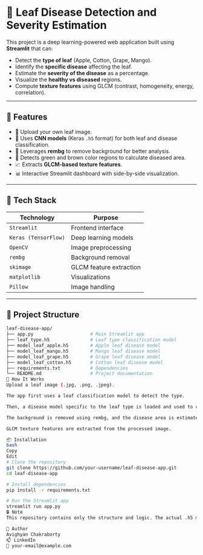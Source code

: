 # 🌿 Leaf Disease Detection and Severity Estimation

This project is a deep learning-powered web application built using **Streamlit** that can:

- Detect the **type of leaf** (Apple, Cotton, Grape, Mango).
- Identify the **specific disease** affecting the leaf.
- Estimate the **severity of the disease** as a percentage.
- Visualize the **healthy vs diseased** regions.
- Compute **texture features** using GLCM (contrast, homogeneity, energy, correlation).

---

## 🚀 Features

- 📸 Upload your own leaf image.
- 🤖 Uses **CNN models** (Keras `.h5` format) for both leaf and disease classification.
- 🧠 Leverages **rembg** to remove background for better analysis.
- 🎨 Detects green and brown color regions to calculate diseased area.
- 📈 Extracts **GLCM-based texture features**.
- 📊 Interactive Streamlit dashboard with side-by-side visualization.

---

## 🧠 Tech Stack

| Technology | Purpose |
|------------|---------|
| `Streamlit` | Frontend interface |
| `Keras (TensorFlow)` | Deep learning models |
| `OpenCV` | Image preprocessing |
| `rembg` | Background removal |
| `skimage` | GLCM feature extraction |
| `matplotlib` | Visualizations |
| `Pillow` | Image handling |

---

## 📁 Project Structure

```bash
leaf-disease-app/
├── app.py                     # Main Streamlit app
├── leaf_type.h5               # Leaf type classification model
├── model_leaf_apple.h5        # Apple leaf disease model
├── model_leaf_mango.h5        # Mango leaf disease model
├── model_leaf_grape.h5        # Grape leaf disease model
├── model_leaf_cotton.h5       # Cotton leaf disease model
├── requirements.txt           # Dependencies
└── README.md                  # Project documentation
🧪 How It Works
Upload a leaf image (.jpg, .png, .jpeg).

The app first uses a leaf classification model to detect the type.

Then, a disease model specific to the leaf type is loaded and used to classify the disease.

The background is removed using rembg, and the disease area is estimated using color masking.

GLCM texture features are extracted from the processed image.

📦 Installation
bash
Copy
Edit
# Clone the repository
git clone https://github.com/your-username/leaf-disease-app.git
cd leaf-disease-app

# Install dependencies
pip install -r requirements.txt

# Run the Streamlit app
streamlit run app.py
🔒 Note
This repository contains only the structure and logic. The actual .h5 model files are private and not included in the public repo for licensing and security reasons. You may contact the author if you wish to access the full codebase or models.

👤 Author
Avighyan Chakraborty
📫 LinkedIn
📧 your-email@example.com
